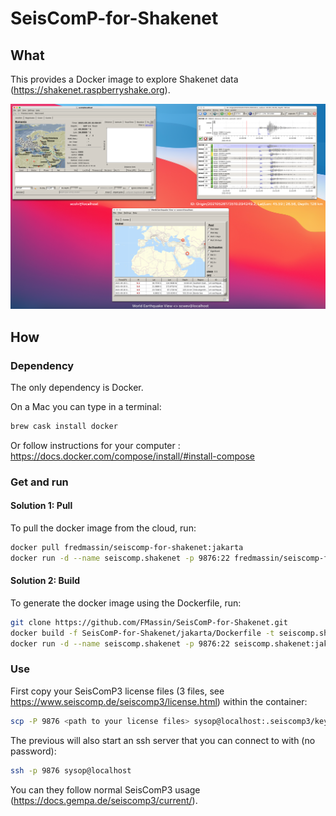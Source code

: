 # SeisComP-for-Shakenet
## What
This provides a Docker image to explore Shakenet data (https://shakenet.raspberryshake.org). 

![Just an example](Example.png)

## How
### Dependency
The only dependency is Docker. 

On a Mac you can type in a terminal:
```bash
brew cask install docker
```

Or follow instructions for your computer :
https://docs.docker.com/compose/install/#install-compose

### Get and run 
#### Solution 1: Pull 

To pull the docker image from the cloud, run:

```bash
docker pull fredmassin/seiscomp-for-shakenet:jakarta
docker run -d --name seiscomp.shakenet -p 9876:22 fredmassin/seiscomp-for-shakenet:jakarta 
```

#### Solution 2: Build 

To generate the docker image using the Dockerfile, run:

```bash
git clone https://github.com/FMassin/SeisComP-for-Shakenet.git
docker build -f SeisComP-for-Shakenet/jakarta/Dockerfile -t seiscomp.shakenet:jakarta SeisComP-for-Shakenet/
docker run -d --name seiscomp.shakenet -p 9876:22 seiscomp.shakenet:jakarta
```

### Use 

First copy your SeisComP3 license files (3 files, see https://www.seiscomp.de/seiscomp3/license.html) within the container:
```bash
scp -P 9876 <path to your license files> sysop@localhost:.seiscomp3/key/
```

The previous will also start an ssh server that you can connect to with (no password):

```bash
ssh -p 9876 sysop@localhost
```

You can they follow normal SeisComP3 usage (https://docs.gempa.de/seiscomp3/current/).
